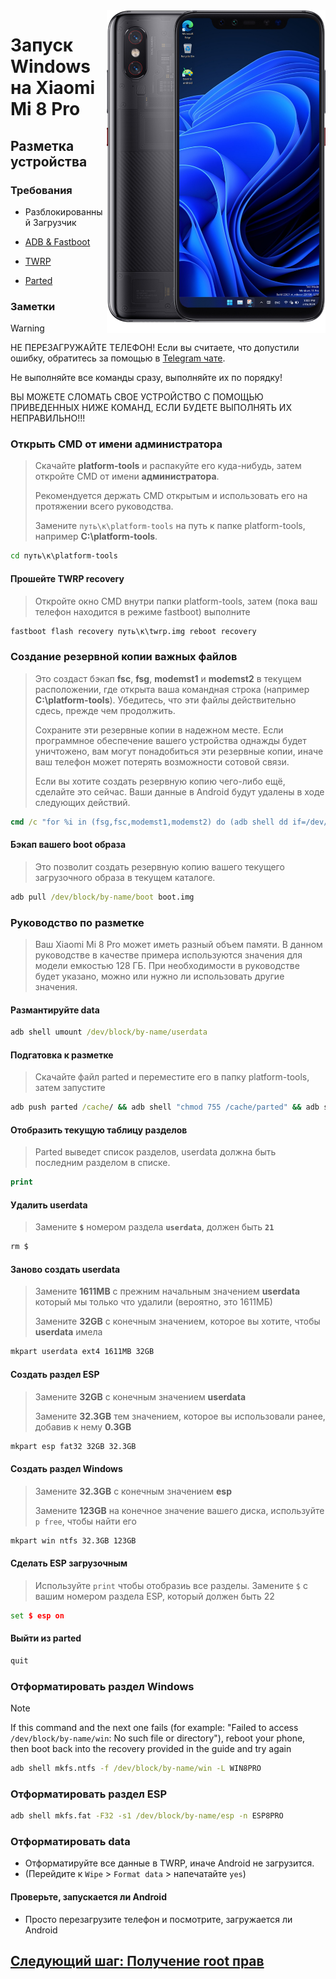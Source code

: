 <img align="right" src="https://github.com/n00b69/woa-equuleus/blob/main/equuleus.png" width="350" alt="Windows 11 running on equuleus">

# Запуск Windows на Xiaomi Mi 8 Pro

## Разметка устройства 

### Требования 
- Разблокированный Загрузчик

- [ADB & Fastboot](https://developer.android.com/studio/releases/platform-tools)
  
- [TWRP](https://github.com/n00b69/woa-equuleus/releases/download/Files/twrp.img)

- [Parted](https://github.com/n00b69/woa-equuleus/releases/download/Files/parted)

### Заметки 
> [!WARNING]  
> 
> НЕ ПЕРЕЗАГРУЖАЙТЕ ТЕЛЕФОН! Если вы считаете, что допустили ошибку, обратитесь за помощью в [Telegram чате](https://t.me/woadipper).
> 
> Не выполняйте все команды сразу, выполняйте их по порядку!
>
> ВЫ МОЖЕТЕ СЛОМАТЬ СВОЕ УСТРОЙСТВО С ПОМОЩЬЮ ПРИВЕДЕННЫХ НИЖЕ КОМАНД, ЕСЛИ БУДЕТЕ ВЫПОЛНЯТЬ ИХ НЕПРАВИЛЬНО!!!

### Открыть CMD от имени администратора
> Скачайте **platform-tools** и распакуйте его куда-нибудь, затем откройте CMD от имени **администратора**.
>
> Рекомендуется держать CMD открытым и использовать его на протяжении всего руководства.
> 
> Замените `путь\к\platform-tools` на путь к папке platform-tools, например **C:\platform-tools**.
```cmd
cd путь\к\platform-tools
```

#### Прошейте TWRP recovery
> Откройте окно CMD внутри папки platform-tools, затем (пока ваш телефон находится в режиме fastboot) выполните 
```cmd
fastboot flash recovery путь\к\twrp.img reboot recovery
```

### Создание резервной копии важных файлов
> Это создаст бэкап **fsc**, **fsg**, **modemst1** и **modemst2** в текущем расположении, где открыта ваша командная строка (например **C:\platform-tools**). Убедитесь, что эти файлы действительно сдесь, прежде чем продолжить.
> 
> Сохраните эти резервные копии в надежном месте. Если программное обеспечение вашего устройства однажды будет уничтожено, вам могут понадобиться эти резервные копии, иначе ваш телефон может потерять возможности сотовой связи.
>
> Если вы хотите создать резервную копию чего-либо ещё, сделайте это сейчас. Ваши данные в Android будут удалены в ходе следующих действий.
```cmd
cmd /c "for %i in (fsg,fsc,modemst1,modemst2) do (adb shell dd if=/dev/block/by-name/%i of=/tmp/%i.bin & adb pull /tmp/%i.bin)"
```

#### Бэкап вашего boot образа
> Это позволит создать резервную копию вашего текущего загрузочного образа в текущем каталоге.
```cmd
adb pull /dev/block/by-name/boot boot.img
```

### Руководство по разметке
> Ваш Xiaomi Mi 8 Pro может иметь разный объем памяти. В данном руководстве в качестве примера используются значения для модели емкостью 128 ГБ. При необходимости в руководстве будет указано, можно или нужно ли использовать другие значения.

#### Размантируйте data
```cmd
adb shell umount /dev/block/by-name/userdata
```

#### Подгатовка к разметке 
> Скачайте файл parted и переместите его в папку platform-tools, затем запустите
```cmd
adb push parted /cache/ && adb shell "chmod 755 /cache/parted" && adb shell /cache/parted /dev/block/sda
```

#### Отобразить текущую таблицу разделов
> Parted выведет список разделов, userdata должна быть последним разделом в списке.
```cmd
print
```

#### Удалить userdata
> Замените **`$`** номером раздела **`userdata`**, должен быть **`21`**
```cmd
rm $
```

#### Заново создать userdata
> Замените **1611MB** с прежним начальным значением **userdata** который мы только что удалили (вероятно, это 1611МБ)
>
> Замените **32GB** с конечным значением, которое вы хотите, чтобы **userdata** имела
```cmd
mkpart userdata ext4 1611MB 32GB
```

#### Создать раздел ESP
> Замените **32GB** с конечным значением **userdata**
>
> Замените **32.3GB** тем значением, которое вы использовали ранее, добавив к нему **0.3GB**
```cmd
mkpart esp fat32 32GB 32.3GB
```

#### Создать раздел Windows
> Замените **32.3GB** с конечным значением **esp**
>
> Замените **123GB** на конечное значение вашего диска, используйте `p free`, чтобы найти его
```cmd
mkpart win ntfs 32.3GB 123GB
```

#### Сделать ESP загрузочным
> Используйте `print` чтобы отобразиь все разделы. Замените `$` с вашим номером раздела ESP, который должен быть 22
```cmd
set $ esp on
```

#### Выйти из parted
```cmd
quit
```

### Отформатировать раздел Windows
> [!note]
> If this command and the next one fails (for example: "Failed to access `/dev/block/by-name/win`: No such file or directory"), reboot your phone, then boot back into the recovery provided in the guide and try again
```cmd
adb shell mkfs.ntfs -f /dev/block/by-name/win -L WIN8PRO
``` 

### Отформатировать раздел ESP
```cmd
adb shell mkfs.fat -F32 -s1 /dev/block/by-name/esp -n ESP8PRO
```

### Отформатировать data
- Отформатируйте все данные в TWRP, иначе Android не загрузится.
- (Перейдите к `Wipe` > `Format data` > напечатайте `yes`)

#### Проверьте, запускается ли Android 
- Просто перезагрузите телефон и посмотрите, загружается ли Android

## [Следующий шаг: Получение root прав](2-root-ru.md)
